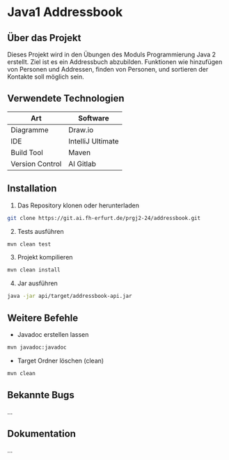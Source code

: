 # Java1 Addressbook
## Über das Projekt
Dieses Projekt wird in den Übungen des Moduls Programmierung Java 2 erstellt.
Ziel ist es ein Addressbuch abzubilden. Funktionen wie hinzufügen von Personen und Addressen, finden von Personen, und sortieren der Kontakte soll möglich sein.

## Verwendete Technologien
| Art             | Software          |
|-----------------|-------------------|
| Diagramme       | Draw.io           |
| IDE             | IntelliJ Ultimate |
| Build Tool      | Maven             |
| Version Control | AI Gitlab         |

## Installation
1. Das Repository klonen oder herunterladen
```bash
git clone https://git.ai.fh-erfurt.de/prgj2-24/addressbook.git
```
2. Tests ausführen
```bash
mvn clean test
```
3. Projekt kompilieren
```bash
mvn clean install
```
4. Jar ausführen
```bash
java -jar api/target/addressbook-api.jar
```

## Weitere Befehle
- Javadoc erstellen lassen
```bash
mvn javadoc:javadoc 
```

- Target Ordner löschen (clean)
```bash
mvn clean
```

## Bekannte Bugs
...

## Dokumentation
...